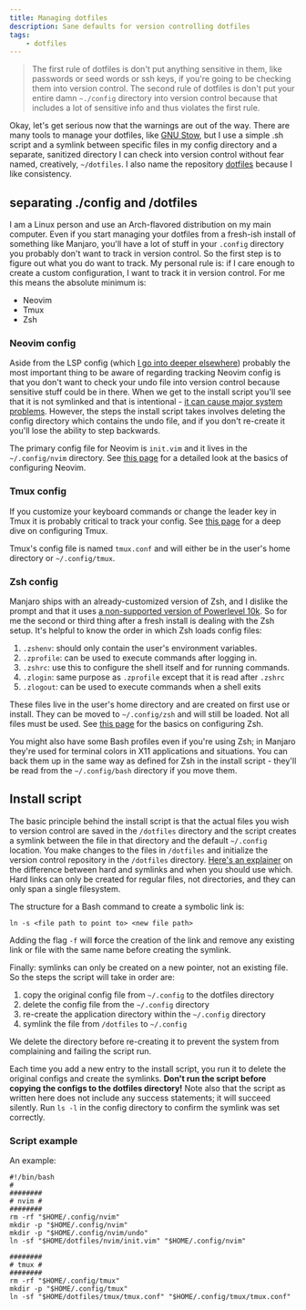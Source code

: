 ```yaml
---
title: Managing dotfiles 
description: Sane defaults for version controlling dotfiles 
tags:
    - dotfiles
---
```


> The first rule of dotfiles is don't put anything sensitive in them, like passwords or seed words or ssh keys, if you're going to be checking them into version control. The second rule of dotfiles is don't put your entire damn `~./config` directory into version control because that includes a lot of sensitive info and thus violates the first rule.

Okay, let's get serious now that the warnings are out of the way. There are many tools to manage your dotfiles, like [GNU Stow](https://www.gnu.org/software/stow/manual/stow.html), but I use a simple .sh script and a symlink between specific files in my config directory and a separate, sanitized directory I can check into version control without fear named, creatively, `~/dotfiles`. I also name the repository [dotfiles](https://github.com/monamaret/dotfiles) because I like consistency.

## separating ./config and /dotfiles

I am a Linux person and use an Arch-flavored distribution on my main computer. Even if you start managing your dotfiles from a fresh-ish install of something like Manjaro, you'll have a lot of stuff in your `.config` directory you probably don't want to track in version control. So the first step is to figure out what you do want to track. My personal rule is: if I care enough to create a custom configuration, I want to track it in version control. For me this means the absolute minimum is:

- Neovim
- Tmux
- Zsh

### Neovim config

Aside from the LSP config (which [I go into deeper elsewhere](/neovim-lsp/)) probably the most important thing to be aware of regarding tracking Neovim config is that you don't want to check your undo file into version control because sensitive stuff could be in there. When we get to the install script you'll see that it is not symlinked and that is intentional - [it can cause major system problems](https://www.google.com/search?q=neovim+symlink+undo+file). However, the steps the install script takes involves deleting the config directory which contains the undo file, and if you don't re-create it you'll lose the ability to step backwards.  

The primary config file for Neovim is `init.vim` and it lives in the `~/.config/nvim` directory. See [this page](/basic-neovim) for a detailed look at the basics of configuring Neovim.

### Tmux config

If you customize your keyboard commands or change the leader key in Tmux it is probably critical to track your config. See [this page](/tmux-config) for a deep dive on configuring Tmux.

Tmux's config file is named `tmux.conf` and will either be in the user's home directory or `~/.config/tmux`.

### Zsh config

Manjaro ships with an already-customized version of Zsh, and I dislike the prompt and that it uses [a non-supported version of Powerlevel 10k](https://github.com/romkatv/powerlevel10k#arch-linux). So for me the second or third thing after a fresh install is dealing with the Zsh setup. It's helpful to know the order in which Zsh loads config files:

1. `.zshenv`: should only contain the user's environment variables.
2. `.zprofile`: can be used to execute commands after logging in.
3. `.zshrc`: use this to configure the shell itself and for running commands.
4. `.zlogin`: same purpose as `.zprofile` except that it is read after `.zshrc`
5. `.zlogout`: can be used to execute commands when a shell exits

These files live in the user's home directory and are created on first use or install. They can be moved to `~/.config/zsh` and will still be loaded. Not all files must be used. See [this page](/configuring-zsh) for the basics on configuring Zsh.

You might also have some Bash profiles even if you're using Zsh; in Manjaro they're used for terminal colors in X11 applications and situations. You can back them up in the same way as defined for Zsh in the install script - they'll be read from the `~/.config/bash` directory if you move them.

## Install script

The basic principle behind the install script is that the actual files you wish to version control are saved in the `/dotfiles` directory and the script creates a symlink between the file in that directory and the default `~/.config` location. You make changes to the files in `/dotfiles` and initialize the version control repository in the `/dotfiles` directory. [Here's an explainer](https://www.redhat.com/sysadmin/linking-linux-explained) on the difference between hard and symlinks and when you should use which. Hard links can only be created for regular files, not directories, and they can only span a single filesystem.

The structure for a Bash command to create a symbolic link is:

``` { .sh }
ln -s <file path to point to> <new file path>
```

Adding the flag `-f` will **f**orce the creation of the link and remove any existing link or file with the same name before creating the symlink.

Finally: symlinks can only be created on a new pointer, not an existing file. So the steps the script will take in order are:

1. copy the original config file from `~/.config` to the dotfiles directory
2. delete the config file from the `~/.config` directory
3. re-create the application directory within the `~/.config` directory
4. symlink the file from `/dotfiles` to `~/.config`

We delete the directory before re-creating it to prevent the system from complaining and failing the script run.

Each time you add a new entry to the install script, you run it to delete the original configs and create the symlinks. **Don't run the script before copying the configs to the dotfiles directory!** Note also that the script as written here does not include any success statements; it will succeed silently. Run `ls -l` in the config directory to confirm the symlink was set correctly.

### Script example

An example:

``` { .sh }
#!/bin/bash
#
########
# nvim #
########
rm -rf "$HOME/.config/nvim"
mkdir -p "$HOME/.config/nvim"
mkdir -p "$HOME/.config/nvim/undo"
ln -sf "$HOME/dotfiles/nvim/init.vim" "$HOME/.config/nvim"

########
# tmux #
########
rm -rf "$HOME/.config/tmux"
mkdir -p "$HOME/.config/tmux"
ln -sf "$HOME/dotfiles/tmux/tmux.conf" "$HOME/.config/tmux/tmux.conf"
```

